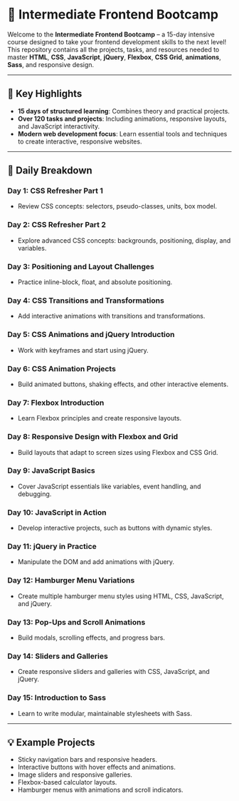 # 🌟 Intermediate Frontend Bootcamp

Welcome to the **Intermediate Frontend Bootcamp** – a 15-day intensive course designed to take your frontend development skills to the next level! This repository contains all the projects, tasks, and resources needed to master **HTML**, **CSS**, **JavaScript**, **jQuery**, **Flexbox**, **CSS Grid**, **animations**, **Sass**, and responsive design.

---

## 🚀 Key Highlights

- **15 days of structured learning**: Combines theory and practical projects.
- **Over 120 tasks and projects**: Including animations, responsive layouts, and JavaScript interactivity.
- **Modern web development focus**: Learn essential tools and techniques to create interactive, responsive websites.

---

## 📅 Daily Breakdown

### Day 1: CSS Refresher Part 1
- Review CSS concepts: selectors, pseudo-classes, units, box model.

### Day 2: CSS Refresher Part 2
- Explore advanced CSS concepts: backgrounds, positioning, display, and variables.

### Day 3: Positioning and Layout Challenges
- Practice inline-block, float, and absolute positioning.

### Day 4: CSS Transitions and Transformations
- Add interactive animations with transitions and transformations.

### Day 5: CSS Animations and jQuery Introduction
- Work with keyframes and start using jQuery.

### Day 6: CSS Animation Projects
- Build animated buttons, shaking effects, and other interactive elements.

### Day 7: Flexbox Introduction
- Learn Flexbox principles and create responsive layouts.

### Day 8: Responsive Design with Flexbox and Grid
- Build layouts that adapt to screen sizes using Flexbox and CSS Grid.

### Day 9: JavaScript Basics
- Cover JavaScript essentials like variables, event handling, and debugging.

### Day 10: JavaScript in Action
- Develop interactive projects, such as buttons with dynamic styles.

### Day 11: jQuery in Practice
- Manipulate the DOM and add animations with jQuery.

### Day 12: Hamburger Menu Variations
- Create multiple hamburger menu styles using HTML, CSS, JavaScript, and jQuery.

### Day 13: Pop-Ups and Scroll Animations
- Build modals, scrolling effects, and progress bars.

### Day 14: Sliders and Galleries
- Create responsive sliders and galleries with CSS, JavaScript, and jQuery.

### Day 15: Introduction to Sass
- Learn to write modular, maintainable stylesheets with Sass.

---

## 💡 Example Projects

- Sticky navigation bars and responsive headers.
- Interactive buttons with hover effects and animations.
- Image sliders and responsive galleries.
- Flexbox-based calculator layouts.
- Hamburger menus with animations and scroll indicators.

